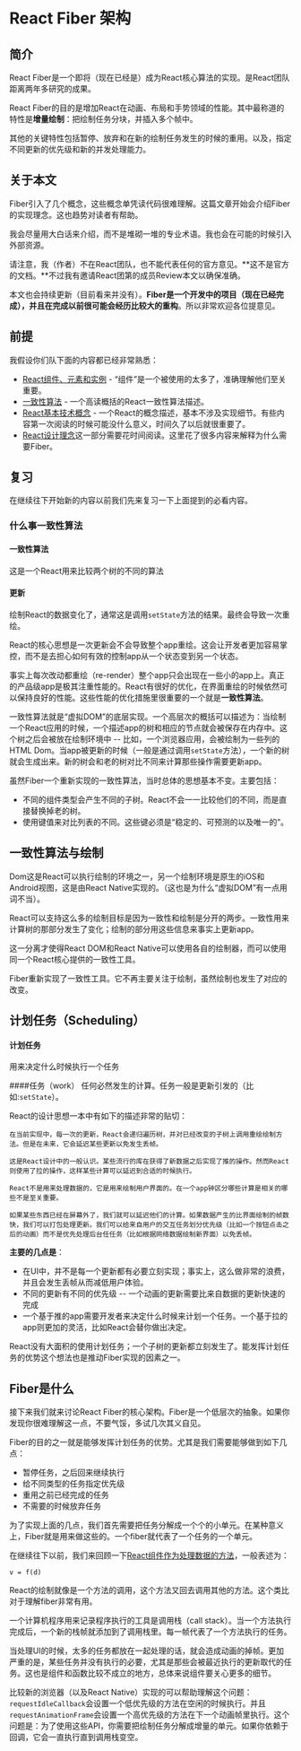 # React Fiber 架构

## 简介
React Fiber是一个即将（现在已经是）成为React核心算法的实现。是React团队距离两年多研究的成果。

React Fiber的目的是增加React在动画、布局和手势领域的性能。其中最称道的特性是**增量绘制**：把绘制任务分块，并插入多个帧中。

其他的关键特性包括暂停、放弃和在新的绘制任务发生的时候的重用。以及，指定不同更新的优先级和新的并发处理能力。

## 关于本文
Fiber引入了几个概念，这些概念单凭读代码很难理解。这篇文章开始会介绍Fiber的实现理念。这也趋势对读者有帮助。

我会尽量用大白话来介绍，而不是堆砌一堆的专业术语。我也会在可能的时候引入外部资源。

请注意，我（作者）不在React团队，也不能代表任何的官方意见。**这不是官方的文档。**不过我有邀请React团第的成员Review本文以确保准确。

本文也会持续更新（目前看来并没有）。**Fiber是一个开发中的项目（现在已经完成），并且在完成以前很可能会经历比较大的重构**。所以非常欢迎各位提意见。

## 前提
我假设你们队下面的内容都已经非常熟悉：
* [React组件、元素和实例](https://facebook.github.io/react/blog/2015/12/18/react-components-elements-and-instances.html) - “组件”是一个被使用的太多了，准确理解他们至关重要。
* [一致性算法](https://facebook.github.io/react/docs/reconciliation.html) - 一个高读概括的React一致性算法描述。
* [React基本技术概念](https://github.com/reactjs/react-basic) - 一个React的概念描述，基本不涉及实现细节。有些内容第一次阅读的时候可能没什么意义，时间久了以后就很重要了。
* [React设计理念](https://facebook.github.io/react/contributing/design-principles.html)这一部分需要花时间阅读。这里花了很多内容来解释为什么需要Fiber。

## 复习
在继续往下开始新的内容以前我们先来复习一下上面提到的必看内容。

### 什么事一致性算法
#### 一致性算法
  这是一个React用来比较两个树的不同的算法

#### 更新
  绘制React的数据变化了，通常这是调用`setState`方法的结果。最终会导致一次重绘。

React的核心思想是一次更新会不会导致整个app重绘。这会让开发者更加容易掌控，而不是去担心如何有效的控制app从一个状态变到另一个状态。

事实上每次改动都重绘（re-render）整个app只会出现在一些小的app上。真正的产品级app是极其注重性能的。React有很好的优化，在界面重绘的时候依然可以保持良好的性能。这些性能的优化措施里很重要的一个就是**一致性算法**。

一致性算法就是“虚拟DOM”的底层实现。一个高层次的概括可以描述为：当绘制一个React应用的时候，一个描述app的树和相应的节点就会被保存在内存中。这个树之后会被放在绘制环境中 -- 比如，一个浏览器应用，会被绘制为一些列的HTML Dom。当app被更新的时候（一般是通过调用`setState`方法），一个新的树就会生成出来。新的树会和老的树对比不同来计算那些操作需要更新app。

虽然Fiber一个重新实现的一致性算法，当时总体的思想基本不变。主要包括：

* 不同的组件类型会产生不同的子树。React不会一一比较他们的不同，而是直接替换掉老的树。
* 使用键值来对比列表的不同。这些键必须是“稳定的、可预测的以及唯一的”。

## 一致性算法与绘制
Dom这是React可以执行绘制的环境之一，另一个绘制环境是原生的iOS和Android视图，这是由React Native实现的。（这也是为什么“虚拟DOM”有一点用词不当）。

React可以支持这么多的绘制目标是因为一致性和绘制是分开的两步。一致性用来计算树的那部分发生了变化；绘制的部分用这些信息来事实上更新app。

这一分离才使得React DOM和React Native可以使用各自的绘制器，而可以使用同一个React核心提供的一致性工具。

Fiber重新实现了一致性工具。它不再主要关注于绘制，虽然绘制也发生了对应的改变。

## 计划任务（Scheduling）
#### 计划任务
  用来决定什么时候执行一个任务

####任务（work）
  任何必然发生的计算。任务一般是更新引发的（比如:`setState`）。

React的设计思想一本中有如下的描述非常的贴切：
```
在当前实现中，每一次的更新，React会递归遍历树，并对已经改变的子树上调用重绘绘制方法。但是在未来，它会延迟某些更新以免发生丢帧。

这是React设计中的一般认识。某些流行的库在获得了新数据之后实现了推的操作。然而React则使用了拉的操作，这样某些计算可以延迟到合适的时候执行。

React不是用来处理数据的，它是用来绘制用户界面的。在一个app钟区分哪些计算是相关的哪些不是至关重要。

如果某些东西已经在屏幕外了，我们就可以延迟他们的计算。如果数据产生的比界面绘制的帧数快，我们可以打包处理更新。我们可以给来自用户的交互任务划分优先级（比如一个按钮点击之后的动画）而不是优先处理后台任任务（比如根据网络数据绘制新界面）以免丢帧。
```
**主要的几点是**：
* 在UI中，并不是每一个更新都有必要立刻实现；事实上，这么做非常的浪费，并且会发生丢帧从而减低用户体验。
* 不同的更新有不同的优先级 -- 一个动画的更新需要比来自数据的更新快速的完成
* 一个基于推的app需要开发者来决定什么时候来计划一个任务。一个基于拉的app则更加的灵活，比如React会替你做出决定。

React没有大面积的使用计划任务；一个子树的更新都立刻发生了。能发挥计划任务的优势这个想法也是推动Fiber实现的因素之一。

## Fiber是什么
接下来我们就来讨论React Fiber的核心架构。Fiber是一个低层次的抽象。如果你发现你很难理解这一点，不要气馁，多试几次其义自见。

Fiber的目的之一就是能够发挥计划任务的优势。尤其是我们需要能够做到如下几点：
* 暂停任务，之后回来继续执行
* 给不同类型的任务指定优先级
* 重用之前已经完成的任务
* 不需要的时候放弃任务

为了实现上面的几点，我们首先需要把任务分解成一个个的小单元。在某种意义上，Fiber就是用来做这些的。一个fiber就代表了一个任务的一个单元。

在继续往下以前，我们来回顾一下[React组件作为处理数据的方法](https://github.com/reactjs/react-basic#transformation)，一般表述为：
```
v = f(d)
```
React的绘制就像是一个方法的调用，这个方法又回去调用其他的方法。这个类比对于理解fiber非常有用。

一个计算机程序用来记录程序执行的工具是调用栈（call stack）。当一个方法执行完成后，一个新的栈帧就添加到了调用栈里。每一帧代表了一个方法执行的任务。

当处理UI的时候，太多的任务都放在一起处理的话，就会造成动画的掉帧。更加严重的是，某些任务并没有执行的必要，尤其是那些会被最近执行的更新取代的任务。这也是组件和函数比较不成立的地方，总体来说组件要关心更多的细节。

比较新的浏览器（以及React Native）实现的可以帮助理解这个问题：`requestIdleCallback`会设置一个低优先级的方法在空闲的时候执行。并且`requestAnimationFrame`会设置一个高优先级的方法在下一个动画帧里执行。这个问题是：为了使用这些API，你需要把绘制任务分解成增量的单元。如果你依赖于回调，它会一直执行直到调用栈变空。

